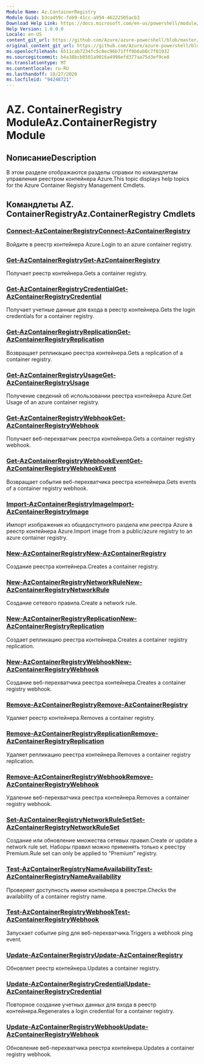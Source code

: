 ```yaml
---
Module Name: Az.ContainerRegistry
Module Guid: b3ca459c-feb9-41cc-a954-46222505acb3
Download Help Link: https://docs.microsoft.com/en-us/powershell/module/az.containerregistry
Help Version: 1.0.0.0
Locale: en-US
content_git_url: https://github.com/Azure/azure-powershell/blob/master/src/ContainerRegistry/ContainerRegistry/help/Az.ContainerRegistry.md
original_content_git_url: https://github.com/Azure/azure-powershell/blob/master/src/ContainerRegistry/ContainerRegistry/help/Az.ContainerRegistry.md
ms.openlocfilehash: 6511cab7234fc5c8ec96b71fff9b6ab0c7f01932
ms.sourcegitcommit: b4a38bcb0501a9016a4998efd377aa75d3ef9ce8
ms.translationtype: MT
ms.contentlocale: ru-RU
ms.lasthandoff: 10/27/2020
ms.locfileid: "94248721"
---
```

# <span data-ttu-id="7cc5e-101">AZ. ContainerRegistry Module</span><span class="sxs-lookup"><span data-stu-id="7cc5e-101">Az.ContainerRegistry Module</span></span>
## <span data-ttu-id="7cc5e-102">Nописание</span><span class="sxs-lookup"><span data-stu-id="7cc5e-102">Description</span></span>
<span data-ttu-id="7cc5e-103">В этом разделе отображаются разделы справки по командлетам управления реестром контейнера Azure.</span><span class="sxs-lookup"><span data-stu-id="7cc5e-103">This topic displays help topics for the Azure Container Registry Management Cmdlets.</span></span>

## <span data-ttu-id="7cc5e-104">Командлеты AZ. ContainerRegistry</span><span class="sxs-lookup"><span data-stu-id="7cc5e-104">Az.ContainerRegistry Cmdlets</span></span>
### [<span data-ttu-id="7cc5e-105">Connect-AzContainerRegistry</span><span class="sxs-lookup"><span data-stu-id="7cc5e-105">Connect-AzContainerRegistry</span></span>](Connect-AzContainerRegistry.md)
<span data-ttu-id="7cc5e-106">Войдите в реестр контейнера Azure.</span><span class="sxs-lookup"><span data-stu-id="7cc5e-106">Login to an azure container registry.</span></span>

### [<span data-ttu-id="7cc5e-107">Get-AzContainerRegistry</span><span class="sxs-lookup"><span data-stu-id="7cc5e-107">Get-AzContainerRegistry</span></span>](Get-AzContainerRegistry.md)
<span data-ttu-id="7cc5e-108">Получает реестр контейнера.</span><span class="sxs-lookup"><span data-stu-id="7cc5e-108">Gets a container registry.</span></span>

### [<span data-ttu-id="7cc5e-109">Get-AzContainerRegistryCredential</span><span class="sxs-lookup"><span data-stu-id="7cc5e-109">Get-AzContainerRegistryCredential</span></span>](Get-AzContainerRegistryCredential.md)
<span data-ttu-id="7cc5e-110">Получает учетные данные для входа в реестр контейнера.</span><span class="sxs-lookup"><span data-stu-id="7cc5e-110">Gets the login credentials for a container registry.</span></span>

### [<span data-ttu-id="7cc5e-111">Get-AzContainerRegistryReplication</span><span class="sxs-lookup"><span data-stu-id="7cc5e-111">Get-AzContainerRegistryReplication</span></span>](Get-AzContainerRegistryReplication.md)
<span data-ttu-id="7cc5e-112">Возвращает репликацию реестра контейнера.</span><span class="sxs-lookup"><span data-stu-id="7cc5e-112">Gets a replication of a container registry.</span></span>

### [<span data-ttu-id="7cc5e-113">Get-AzContainerRegistryUsage</span><span class="sxs-lookup"><span data-stu-id="7cc5e-113">Get-AzContainerRegistryUsage</span></span>](Get-AzContainerRegistryUsage.md)
<span data-ttu-id="7cc5e-114">Получение сведений об использовании реестра контейнера Azure.</span><span class="sxs-lookup"><span data-stu-id="7cc5e-114">Get Usage of an azure container registry.</span></span>

### [<span data-ttu-id="7cc5e-115">Get-AzContainerRegistryWebhook</span><span class="sxs-lookup"><span data-stu-id="7cc5e-115">Get-AzContainerRegistryWebhook</span></span>](Get-AzContainerRegistryWebhook.md)
<span data-ttu-id="7cc5e-116">Получает веб-перехватчик реестра контейнера.</span><span class="sxs-lookup"><span data-stu-id="7cc5e-116">Gets a container registry webhook.</span></span>

### [<span data-ttu-id="7cc5e-117">Get-AzContainerRegistryWebhookEvent</span><span class="sxs-lookup"><span data-stu-id="7cc5e-117">Get-AzContainerRegistryWebhookEvent</span></span>](Get-AzContainerRegistryWebhookEvent.md)
<span data-ttu-id="7cc5e-118">Возвращает события веб-перехватчика реестра контейнера.</span><span class="sxs-lookup"><span data-stu-id="7cc5e-118">Gets events of a container registry webhook.</span></span>

### [<span data-ttu-id="7cc5e-119">Import-AzContainerRegistryImage</span><span class="sxs-lookup"><span data-stu-id="7cc5e-119">Import-AzContainerRegistryImage</span></span>](Import-AzContainerRegistryImage.md)
<span data-ttu-id="7cc5e-120">Импорт изображения из общедоступного раздела или реестра Azure в реестр контейнера Azure.</span><span class="sxs-lookup"><span data-stu-id="7cc5e-120">Import image from a public/azure registry to an azure container registry.</span></span>

### [<span data-ttu-id="7cc5e-121">New-AzContainerRegistry</span><span class="sxs-lookup"><span data-stu-id="7cc5e-121">New-AzContainerRegistry</span></span>](New-AzContainerRegistry.md)
<span data-ttu-id="7cc5e-122">Создание реестра контейнера.</span><span class="sxs-lookup"><span data-stu-id="7cc5e-122">Creates a container registry.</span></span>

### [<span data-ttu-id="7cc5e-123">New-AzContainerRegistryNetworkRule</span><span class="sxs-lookup"><span data-stu-id="7cc5e-123">New-AzContainerRegistryNetworkRule</span></span>](New-AzContainerRegistryNetworkRule.md)
<span data-ttu-id="7cc5e-124">Создание сетевого правила.</span><span class="sxs-lookup"><span data-stu-id="7cc5e-124">Create a network rule.</span></span>

### [<span data-ttu-id="7cc5e-125">New-AzContainerRegistryReplication</span><span class="sxs-lookup"><span data-stu-id="7cc5e-125">New-AzContainerRegistryReplication</span></span>](New-AzContainerRegistryReplication.md)
<span data-ttu-id="7cc5e-126">Создает репликацию реестра контейнера.</span><span class="sxs-lookup"><span data-stu-id="7cc5e-126">Creates a container registry replication.</span></span>

### [<span data-ttu-id="7cc5e-127">New-AzContainerRegistryWebhook</span><span class="sxs-lookup"><span data-stu-id="7cc5e-127">New-AzContainerRegistryWebhook</span></span>](New-AzContainerRegistryWebhook.md)
<span data-ttu-id="7cc5e-128">Создание веб-перехватчика реестра контейнера.</span><span class="sxs-lookup"><span data-stu-id="7cc5e-128">Creates a container registry webhook.</span></span>

### [<span data-ttu-id="7cc5e-129">Remove-AzContainerRegistry</span><span class="sxs-lookup"><span data-stu-id="7cc5e-129">Remove-AzContainerRegistry</span></span>](Remove-AzContainerRegistry.md)
<span data-ttu-id="7cc5e-130">Удаляет реестр контейнера.</span><span class="sxs-lookup"><span data-stu-id="7cc5e-130">Removes a container registry.</span></span>

### [<span data-ttu-id="7cc5e-131">Remove-AzContainerRegistryReplication</span><span class="sxs-lookup"><span data-stu-id="7cc5e-131">Remove-AzContainerRegistryReplication</span></span>](Remove-AzContainerRegistryReplication.md)
<span data-ttu-id="7cc5e-132">Удаляет репликацию реестра контейнера.</span><span class="sxs-lookup"><span data-stu-id="7cc5e-132">Removes a container registry replication.</span></span>

### [<span data-ttu-id="7cc5e-133">Remove-AzContainerRegistryWebhook</span><span class="sxs-lookup"><span data-stu-id="7cc5e-133">Remove-AzContainerRegistryWebhook</span></span>](Remove-AzContainerRegistryWebhook.md)
<span data-ttu-id="7cc5e-134">Удаление веб-перехватчика реестра контейнера.</span><span class="sxs-lookup"><span data-stu-id="7cc5e-134">Removes a container registry webhook.</span></span>

### [<span data-ttu-id="7cc5e-135">Set-AzContainerRegistryNetworkRuleSet</span><span class="sxs-lookup"><span data-stu-id="7cc5e-135">Set-AzContainerRegistryNetworkRuleSet</span></span>](Set-AzContainerRegistryNetworkRuleSet.md)
<span data-ttu-id="7cc5e-136">Создание или обновление множества сетевых правил.</span><span class="sxs-lookup"><span data-stu-id="7cc5e-136">Create or update a network rule set.</span></span> <span data-ttu-id="7cc5e-137">Наборы правил можно применять только к реестру Premium.</span><span class="sxs-lookup"><span data-stu-id="7cc5e-137">Rule set can only be applied to "Premium" registry.</span></span>

### [<span data-ttu-id="7cc5e-138">Test-AzContainerRegistryNameAvailability</span><span class="sxs-lookup"><span data-stu-id="7cc5e-138">Test-AzContainerRegistryNameAvailability</span></span>](Test-AzContainerRegistryNameAvailability.md)
<span data-ttu-id="7cc5e-139">Проверяет доступность имени контейнера в реестре.</span><span class="sxs-lookup"><span data-stu-id="7cc5e-139">Checks the availability of a container registry name.</span></span>

### [<span data-ttu-id="7cc5e-140">Test-AzContainerRegistryWebhook</span><span class="sxs-lookup"><span data-stu-id="7cc5e-140">Test-AzContainerRegistryWebhook</span></span>](Test-AzContainerRegistryWebhook.md)
<span data-ttu-id="7cc5e-141">Запускает событие ping для веб-перехватчика.</span><span class="sxs-lookup"><span data-stu-id="7cc5e-141">Triggers a webhook ping event.</span></span>

### [<span data-ttu-id="7cc5e-142">Update-AzContainerRegistry</span><span class="sxs-lookup"><span data-stu-id="7cc5e-142">Update-AzContainerRegistry</span></span>](Update-AzContainerRegistry.md)
<span data-ttu-id="7cc5e-143">Обновляет реестр контейнера.</span><span class="sxs-lookup"><span data-stu-id="7cc5e-143">Updates a container registry.</span></span>

### [<span data-ttu-id="7cc5e-144">Update-AzContainerRegistryCredential</span><span class="sxs-lookup"><span data-stu-id="7cc5e-144">Update-AzContainerRegistryCredential</span></span>](Update-AzContainerRegistryCredential.md)
<span data-ttu-id="7cc5e-145">Повторное создание учетных данных для входа в реестр контейнера.</span><span class="sxs-lookup"><span data-stu-id="7cc5e-145">Regenerates a login credential for a container registry.</span></span>

### [<span data-ttu-id="7cc5e-146">Update-AzContainerRegistryWebhook</span><span class="sxs-lookup"><span data-stu-id="7cc5e-146">Update-AzContainerRegistryWebhook</span></span>](Update-AzContainerRegistryWebhook.md)
<span data-ttu-id="7cc5e-147">Обновление веб-перехватчика реестра контейнера.</span><span class="sxs-lookup"><span data-stu-id="7cc5e-147">Updates a container registry webhook.</span></span>

